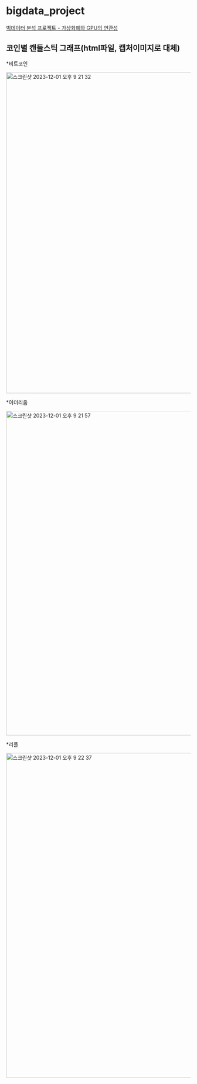 # bigdata_project
[빅데이터 분석 프로젝트 - 가상화폐와 GPU의 연관성](https://github.com/jaemin-i/bigdata_project/blob/main/bigdata_project.ipynb)

## 코인별 캔들스틱 그래프(html파일, 캡처이미지로 대체)  

*비트코인  

<img width="873" alt="스크린샷 2023-12-01 오후 9 21 32" src="https://github.com/jaemin-i/bigdata_project/assets/113239209/5681fedc-1794-4f08-b2f3-b4cfbbe283fc">  
  
*이더리움  

<img width="882" alt="스크린샷 2023-12-01 오후 9 21 57" src="https://github.com/jaemin-i/bigdata_project/assets/113239209/ccc1c85e-47a1-4608-8d3c-2dc14f0d0940">

*리플  

<img width="883" alt="스크린샷 2023-12-01 오후 9 22 37" src="https://github.com/jaemin-i/bigdata_project/assets/113239209/b2d61d9f-56eb-43a2-896c-40c9b77f9d07">
